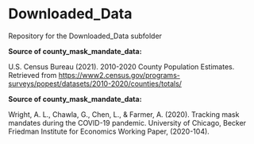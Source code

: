 # Downloaded_Data

Repository for the Downloaded_Data subfolder

**Source of county_mask_mandate_data:**

U.S. Census Bureau (2021). 2010-2020 County Population Estimates. Retrieved from https://www2.census.gov/programs-surveys/popest/datasets/2010-2020/counties/totals/

**Source of county_mask_mandate_data:**

Wright, A. L., Chawla, G., Chen, L., & Farmer, A. (2020). Tracking mask mandates during the COVID-19 pandemic. University of Chicago, Becker Friedman Institute for Economics Working Paper, (2020-104).